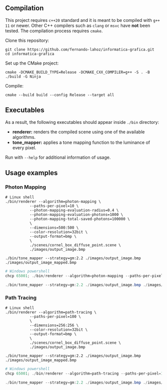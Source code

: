 ## Compilation

This project requires `c++20` standard and it is meant to be compiled
with `g++ 11` or newer. Other C++ compilers such as `clang` or `msvc`
have **not** been tested. The compilation process requires `cmake`.

Clone this repository:
```shell
git clone https://github.com/fernando-lahoz/informatica-grafica.git
cd informatica-grafica
```
Set up the CMake project:
```shell
cmake -DCMAKE_BUILD_TYPE=Release -DCMAKE_CXX_COMPILER=g++ -S . -B ./build -G Ninja
```
Compile:
```shell
cmake --build build --config Release --target all
```

## Executables

As a result, the following executables should appear inside `./bin` directory:
 - **renderer:** renders the compiled scene using one of the available algorithms.
 - **tone_mapper:** applies a tone mapping function to the luminance of every pixel.

Run with `--help` for additional information of usage.

## Usage examples

### Photon Mapping

```shell
# Linux shell
./bin/renderer --algorithm=photon-mapping \
           --paths-per-pixel=10 \
           --photon-mapping-evaluation-radius=0.4 \
           --photon-mapping-evaluation-photons=1000 \
           --photon-mapping-total-saved-photons=100000 \
           \
           --dimensions=500:500 \
           --color-resolution=32bit \
           --output-format=bmp \
           \
           ./scenes/cornel_box_diffuse_point.scene \
           ./images/output_image.bmp

./bin/tone_mapper --strategy=gm:2.2 ./images/output_image.bmp ./images/output_image_mapped.bmp
```

```powershell
# Windows powershell
chcp 65001; ./bin/renderer --algorithm=photon-mapping --paths-per-pixel=10 --photon-mapping-use-next-event-estimation --photon-mapping-evaluation-radius=0.4 --photon-mapping-evaluation-photons=1000 --photon-mapping-total-saved-photons=100000 --dimensions=256:256 --color-resolution=32bit --output-format=bmp ./scenes/cornel_box_diffuse_point.scene ./images/output_image.bmp

./bin/tone_mapper --strategy=gm:2.2 ./images/output_image.bmp ./images/output_image_mapped.bmp
```

### Path Tracing

```shell
# Linux shell
./bin/renderer --algorithm=path-tracing \
           --paths-per-pixel=100 \
           \
           --dimensions=256:256 \
           --color-resolution=32bit \
           --output-format=bmp \
           \
           ./scenes/cornel_box_diffuse_point.scene \
           ./images/output_image.bmp

./bin/tone_mapper --strategy=gm:2.2 ./images/output_image.bmp ./images/output_image_mapped.bmp
```

```powershell
# Windows powershell
chcp 65001; ./bin/renderer --algorithm=path-tracing --paths-per-pixel=100 --dimensions=256:256 --color-resolution=32bit --output-format=bmp ./scenes/cornel_box_diffuse_point.scene ./images/output_image.bmp

./bin/tone_mapper --strategy=gm:2.2 ./images/output_image.bmp ./images/output_image_mapped.bmp
```
